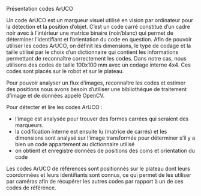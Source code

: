 [order]:       # (2)
[title]:       # (Présentation ArUCO)
[description]: # (Documentation sur les codes ArUCO)

Présentation codes ArUCO

Un code ArUCO est un marqueur visuel utilisé en vision par ordinateur pour la détection et la position d’objet.
C’est un code carré constitué d’un cadre noir avec à l’intérieur une matrice binaire (noir/blanc) qui permet de
déterminer l’identifiant et l’orientation du code en question.
Afin de pouvoir utiliser les codes ArUCO, on définit les dimensions, le type de codage et la taille utilisé par le choix d’un dictionnaire qui contient les informations permettant de reconnaître correctement les codes.
Dans notre cas, nous utilisons des codes de taille 100x100 mm avec un codage interne 4x4.
Ces codes sont placés sur le robot et sur le plateau.


Pour pouvoir analyser un flux d’images, reconnaître les codes et estimer des positions nous avons besoin d’utiliser une bibliothèque de traitement d’image et de données appelé OpenCV.

Pour détecter et lire les codes ArUCO :
- l’image est analysée pour trouver des formes carrées qui seraient des marqueurs.
- la codification interne est ensuite lu (matrice de carrés) et les dimensions sont analysé sur l’image transformée pour déterminer s’il y a bien un code appartement au dictionnaire utilisé
- on obtient et enregistre données de positions des coins et orientation du code


Les codes ArUCO de références sont positionnés sur le plateau dont leurs coordonnées et leurs identifiants sont connus, ce qui permet de les utiliser par caméras afin de récupérer les autres codes par rapport à un de ces codes de référence.
